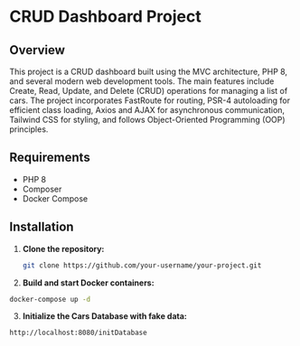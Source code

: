 # CRUD Dashboard Project

## Overview

This project is a CRUD dashboard built using the MVC architecture, PHP 8, and several modern web development tools. The main features include Create, Read, Update, and Delete (CRUD) operations for managing a list of cars. The project incorporates FastRoute for routing, PSR-4 autoloading for efficient class loading, Axios and AJAX for asynchronous communication, Tailwind CSS for styling, and follows Object-Oriented Programming (OOP) principles.

## Requirements

- PHP 8
- Composer
- Docker Compose


## Installation

1. **Clone the repository:**

   ```bash
   git clone https://github.com/your-username/your-project.git


2. **Build and start Docker containers:**
```bash
docker-compose up -d
```

3. **Initialize the Cars Database with fake data:**

```bash
http://localhost:8080/initDatabase
```
